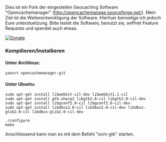 
Dies ist ein Fork der eingestellen Geocaching Software "Opencachemanager" (http://opencachemanage.sourceforge.net/). Mein Ziel ist die Weiterentwickligung der Software. Hierfuer benoetige ich jedoch Eure unterstuetzung. Bitte testet die Software, benutzt sie, oeffnet Feature Requests und spendet auch etwas.

[![Donate](https://liberapay.com/assets/widgets/donate.svg)](https://liberapay.com/~10452/donate)

### Kompilieren/Installieren

#### Unter Archlinux:

```
yaourt opencachemanager-git

```

#### Unter Ubuntu:

```
sudo apt-get install libwebkit-cil-dev libwebkit1.1-cil
sudo apt-get install gtk-sharp2 libgtk2.0-cil libgtk2.0-cil-dev
sudo apt-get install libgconf2.0-cil libgconf2.0-cil-dev
sudo apt-get install libdbus2.0-cil libdbus2.0-cil-dev libdbus-glib2.0-cil libdbus-glib2.0-cil-dev

./configure
make
```

Anschliessend kann man es mit dem Befehl "ocm-gtk" starten.
